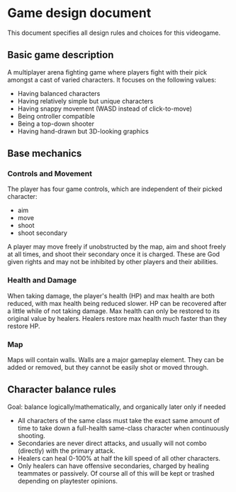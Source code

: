 # Game design document

This document specifies all design rules and choices for this videogame.

## Basic game description

A multiplayer arena fighting game where players fight with their pick amongst a cast of varied characters. It focuses on the following values:
- Having balanced characters
- Having relatively simple but unique characters
- Having snappy movement (WASD instead of click-to-move)
- Being ontroller compatible
- Being a top-down shooter
- Having hand-drawn but 3D-looking graphics

## Base mechanics

### Controls and Movement

The player has four game controls, which are independent of their picked character:
- aim
- move
- shoot
- shoot secondary

A player may move freely if unobstructed by the map, aim and shoot freely at all times, and shoot their secondary
once it is charged. These are God given rights and may not be inhibited by other players and their abilities.

### Health and Damage

When taking damage, the player's health (HP) and max health are both reduced, with max health being reduced slower. HP can be recovered after a little while of not taking damage. Max health can only be restored to its original value by healers. Healers restore max health much faster than they restore HP.

### Map

Maps will contain walls. Walls are a major gameplay element. They can be added or removed, but they cannot be easily shot or moved through.

## Character balance rules
Goal: balance logically/mathematically, and organically later only if needed
- All characters of the same class must take the exact same amount of time to take down a full-health same-class character when continuously shooting.
- Secondaries are never direct attacks, and usually will not combo (directly) with the primary attack.
- Healers can heal 0-100% at half the kill speed of all other characters.
- Only healers can have offensive secondaries, charged by healing teammates or passively.
Of course all of this will be kept or trashed depending on playtester opinions.